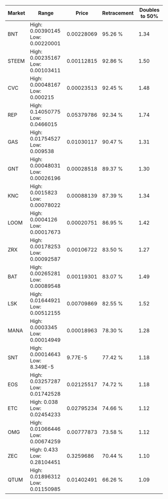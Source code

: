 | Market | Range | Price| Retracement | Doubles to 50% |
| --- | --- | --- | --- | --- |
| BNT | High: 0.00390145<br />Low: 0.00220001 | 0.00228069 | 95.26 % | 1.34 |
| STEEM | High: 0.00235167<br />Low: 0.00103411 | 0.00112815 | 92.86 % | 1.50 |
| CVC | High: 0.00048167<br />Low: 0.000215 | 0.00023513 | 92.45 % | 1.48 |
| REP | High: 0.14050775<br />Low: 0.0466015 | 0.05379786 | 92.34 % | 1.74 |
| GAS | High: 0.01754527<br />Low: 0.009538 | 0.01030117 | 90.47 % | 1.31 |
| GNT | High: 0.00048031<br />Low: 0.00026196 | 0.00028518 | 89.37 % | 1.30 |
| KNC | High: 0.0015823<br />Low: 0.00078022 | 0.00088139 | 87.39 % | 1.34 |
| LOOM | High: 0.0004126<br />Low: 0.00017673 | 0.00020751 | 86.95 % | 1.42 |
| ZRX | High: 0.00178253<br />Low: 0.00092587 | 0.00106722 | 83.50 % | 1.27 |
| BAT | High: 0.00265281<br />Low: 0.00089548 | 0.00119301 | 83.07 % | 1.49 |
| LSK | High: 0.01644921<br />Low: 0.00512155 | 0.00709869 | 82.55 % | 1.52 |
| MANA | High: 0.0003345<br />Low: 0.00014949 | 0.00018963 | 78.30 % | 1.28 |
| SNT | High: 0.00014643<br />Low: 8.349E-5 | 9.77E-5 | 77.42 % | 1.18 |
| EOS | High: 0.03257287<br />Low: 0.01742528 | 0.02125517 | 74.72 % | 1.18 |
| ETC | High: 0.038<br />Low: 0.02454233 | 0.02795234 | 74.66 % | 1.12 |
| OMG | High: 0.01066446<br />Low: 0.00674259 | 0.00777873 | 73.58 % | 1.12 |
| ZEC | High: 0.433<br />Low: 0.28104451 | 0.3259686 | 70.44 % | 1.10 |
| QTUM | High: 0.01896312<br />Low: 0.01150985 | 0.01402491 | 66.26 % | 1.09 |
